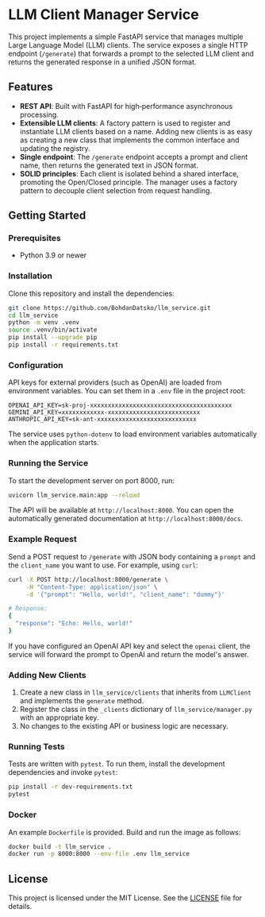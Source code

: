 # LLM Client Manager Service

This project implements a simple FastAPI service that manages multiple Large Language Model (LLM) clients. The service exposes a single HTTP endpoint (`/generate`) that forwards a prompt to the selected LLM client and returns the generated response in a unified JSON format.

## Features

* **REST API**: Built with FastAPI for high‑performance asynchronous processing.
* **Extensible LLM clients**: A factory pattern is used to register and instantiate LLM clients based on a name. Adding new clients is as easy as creating a new class that implements the common interface and updating the registry.
* **Single endpoint**: The `/generate` endpoint accepts a prompt and client name, then returns the generated text in JSON format.
* **SOLID principles**: Each client is isolated behind a shared interface, promoting the Open/Closed principle. The manager uses a factory pattern to decouple client selection from request handling.

## Getting Started

### Prerequisites

* Python 3.9 or newer

### Installation

Clone this repository and install the dependencies:

```bash
git clone https://github.com/BohdanDatsko/llm_service.git
cd llm_service
python -m venv .venv
source .venv/bin/activate
pip install --upgrade pip
pip install -r requirements.txt
```

### Configuration

API keys for external providers (such as OpenAI) are loaded from environment variables. You can set them in a `.env` file in the project root:

```env
OPENAI_API_KEY=sk-proj-xxxxxxxxxxxxxxxxxxxxxxxxxxxxxxxxxxxxxxxx
GEMINI_API_KEY=xxxxxxxxxxxx-xxxxxxxxxxxxxxxxxxxxxxxxxx
ANTHROPIC_API_KEY=sk-ant-xxxxxxxxxxxxxxxxxxxxxxxxxxxx
```

The service uses `python‑dotenv` to load environment variables automatically when the application starts.

### Running the Service

To start the development server on port 8000, run:

```bash
uvicorn llm_service.main:app --reload
```

The API will be available at `http://localhost:8000`. You can open the automatically generated documentation at `http://localhost:8000/docs`.

### Example Request

Send a POST request to `/generate` with JSON body containing a `prompt` and the `client_name` you want to use. For example, using `curl`:

```bash
curl -X POST http://localhost:8000/generate \
     -H "Content-Type: application/json" \
     -d '{"prompt": "Hello, world!", "client_name": "dummy"}'

# Response:
{
  "response": "Echo: Hello, world!"
}
```

If you have configured an OpenAI API key and select the `openai` client, the service will forward the prompt to OpenAI and return the model's answer.

### Adding New Clients

1. Create a new class in `llm_service/clients` that inherits from `LLMClient` and implements the `generate` method.
2. Register the class in the `_clients` dictionary of `llm_service/manager.py` with an appropriate key.
3. No changes to the existing API or business logic are necessary.

### Running Tests

Tests are written with `pytest`. To run them, install the development dependencies and invoke `pytest`:

```bash
pip install -r dev-requirements.txt
pytest
```

### Docker

An example `Dockerfile` is provided. Build and run the image as follows:

```bash
docker build -t llm_service .
docker run -p 8000:8000 --env-file .env llm_service
```

## License

This project is licensed under the MIT License. See the [LICENSE](LICENSE) file for details.